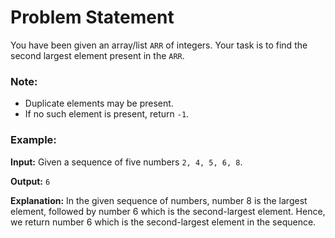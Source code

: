 <h1>Problem Statement</h1>
<p>You have been given an array/list <code>ARR</code> of integers. Your task is to find the second largest element present in the <code>ARR</code>.</p>

<h3>Note:</h3>
<ul>
  <li>Duplicate elements may be present.</li>
  <li>If no such element is present, return <code>-1</code>.</li>
</ul>

<h3>Example:</h3>
<p><strong>Input:</strong> Given a sequence of five numbers <code>2, 4, 5, 6, 8</code>.</p>
<p><strong>Output:</strong> <code>6</code></p>

<p><strong>Explanation:</strong> In the given sequence of numbers, number 8 is the largest element, followed by number 6 which is the second-largest element. Hence, we return number 6 which is the second-largest element in the sequence.</p>
